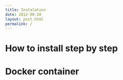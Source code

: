 ```yaml
---
title: Instalation
date: 2012-08-20
layout: post.html
permalink: /
---
```


# How to install step by step


# Docker container